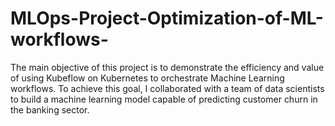 # MLOps-Project-Optimization-of-ML-workflows-
The main objective of this project is to demonstrate the efficiency and value of using Kubeflow on Kubernetes to orchestrate Machine Learning workflows. To achieve this goal, I collaborated with a team of data scientists to build a machine learning model capable of predicting customer churn in the banking sector.
